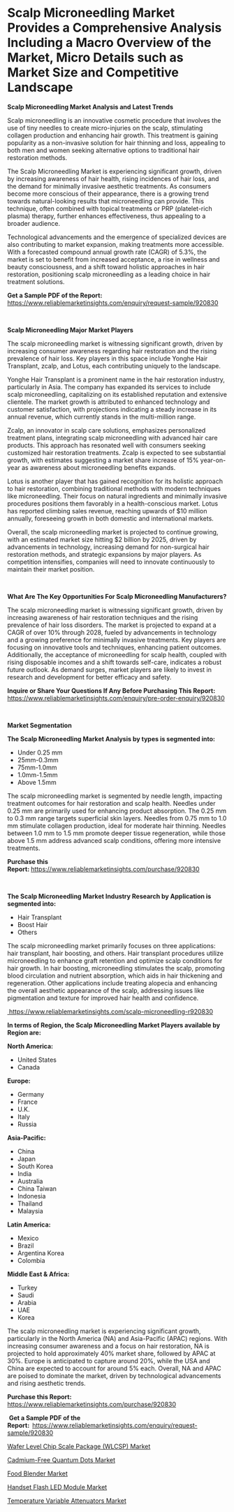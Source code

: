 <p><h1>Scalp Microneedling Market Provides a Comprehensive Analysis Including a Macro Overview of the Market, Micro Details such as Market Size and Competitive Landscape</h1></p><p><strong>Scalp Microneedling Market Analysis and Latest Trends</strong></p>
<p><p>Scalp microneedling is an innovative cosmetic procedure that involves the use of tiny needles to create micro-injuries on the scalp, stimulating collagen production and enhancing hair growth. This treatment is gaining popularity as a non-invasive solution for hair thinning and loss, appealing to both men and women seeking alternative options to traditional hair restoration methods.</p><p>The Scalp Microneedling Market is experiencing significant growth, driven by increasing awareness of hair health, rising incidences of hair loss, and the demand for minimally invasive aesthetic treatments. As consumers become more conscious of their appearance, there is a growing trend towards natural-looking results that microneedling can provide. This technique, often combined with topical treatments or PRP (platelet-rich plasma) therapy, further enhances effectiveness, thus appealing to a broader audience.</p><p>Technological advancements and the emergence of specialized devices are also contributing to market expansion, making treatments more accessible. With a forecasted compound annual growth rate (CAGR) of 5.3%, the market is set to benefit from increased acceptance, a rise in wellness and beauty consciousness, and a shift toward holistic approaches in hair restoration, positioning scalp microneedling as a leading choice in hair treatment solutions.</p></p>
<p><strong>Get a Sample PDF of the Report:&nbsp;</strong> <a href="https://www.reliablemarketinsights.com/enquiry/request-sample/920830?utm_campaign=3277&utm_medium=2&utm_source=Github&utm_content=ia&utm_term=07032025&utm_id=scalp-microneedling">https://www.reliablemarketinsights.com/enquiry/request-sample/920830</a></p>
<p>&nbsp;</p>
<p><strong>Scalp Microneedling Major Market Players</strong></p>
<p><p>The scalp microneedling market is witnessing significant growth, driven by increasing consumer awareness regarding hair restoration and the rising prevalence of hair loss. Key players in this space include Yonghe Hair Transplant, zcalp, and Lotus, each contributing uniquely to the landscape.</p><p>Yonghe Hair Transplant is a prominent name in the hair restoration industry, particularly in Asia. The company has expanded its services to include scalp microneedling, capitalizing on its established reputation and extensive clientele. The market growth is attributed to enhanced technology and customer satisfaction, with projections indicating a steady increase in its annual revenue, which currently stands in the multi-million range.</p><p>Zcalp, an innovator in scalp care solutions, emphasizes personalized treatment plans, integrating scalp microneedling with advanced hair care products. This approach has resonated well with consumers seeking customized hair restoration treatments. Zcalp is expected to see substantial growth, with estimates suggesting a market share increase of 15% year-on-year as awareness about microneedling benefits expands.</p><p>Lotus is another player that has gained recognition for its holistic approach to hair restoration, combining traditional methods with modern techniques like microneedling. Their focus on natural ingredients and minimally invasive procedures positions them favorably in a health-conscious market. Lotus has reported climbing sales revenue, reaching upwards of $10 million annually, foreseeing growth in both domestic and international markets.</p><p>Overall, the scalp microneedling market is projected to continue growing, with an estimated market size hitting $2 billion by 2025, driven by advancements in technology, increasing demand for non-surgical hair restoration methods, and strategic expansions by major players. As competition intensifies, companies will need to innovate continuously to maintain their market position.</p></p>
<p>&nbsp;</p>
<p><strong>What Are The Key Opportunities For Scalp Microneedling Manufacturers?</strong></p>
<p><p>The scalp microneedling market is witnessing significant growth, driven by increasing awareness of hair restoration techniques and the rising prevalence of hair loss disorders. The market is projected to expand at a CAGR of over 10% through 2028, fueled by advancements in technology and a growing preference for minimally invasive treatments. Key players are focusing on innovative tools and techniques, enhancing patient outcomes. Additionally, the acceptance of microneedling for scalp health, coupled with rising disposable incomes and a shift towards self-care, indicates a robust future outlook. As demand surges, market players are likely to invest in research and development for better efficacy and safety.</p></p>
<p><strong>Inquire or Share Your Questions If Any Before Purchasing This Report:</strong> <a href="https://www.reliablemarketinsights.com/enquiry/pre-order-enquiry/920830?utm_campaign=3277&utm_medium=2&utm_source=Github&utm_content=ia&utm_term=07032025&utm_id=scalp-microneedling">https://www.reliablemarketinsights.com/enquiry/pre-order-enquiry/920830</a></p>
<p>&nbsp;</p>
<p><strong>Market Segmentation</strong></p>
<p><strong>The Scalp Microneedling Market Analysis by types is segmented into:</strong></p>
<p><ul><li>Under 0.25 mm</li><li>25mm-0.3mm</li><li>75mm-1.0mm</li><li>1.0mm-1.5mm</li><li>Above 1.5mm</li></ul></p>
<p><p>The scalp microneedling market is segmented by needle length, impacting treatment outcomes for hair restoration and scalp health. Needles under 0.25 mm are primarily used for enhancing product absorption. The 0.25 mm to 0.3 mm range targets superficial skin layers. Needles from 0.75 mm to 1.0 mm stimulate collagen production, ideal for moderate hair thinning. Needles between 1.0 mm to 1.5 mm promote deeper tissue regeneration, while those above 1.5 mm address advanced scalp conditions, offering more intensive treatments.</p></p>
<p><strong>Purchase this Report:&nbsp;</strong><a href="https://www.reliablemarketinsights.com/purchase/920830?utm_campaign=3277&utm_medium=2&utm_source=Github&utm_content=ia&utm_term=07032025&utm_id=scalp-microneedling">https://www.reliablemarketinsights.com/purchase/920830</a></p>
<p>&nbsp;</p>
<p><strong>The Scalp Microneedling Market Industry Research by Application is segmented into:</strong></p>
<p><ul><li>Hair Transplant</li><li>Boost Hair</li><li>Others</li></ul></p>
<p><p>The scalp microneedling market primarily focuses on three applications: hair transplant, hair boosting, and others. Hair transplant procedures utilize microneedling to enhance graft retention and optimize scalp conditions for hair growth. In hair boosting, microneedling stimulates the scalp, promoting blood circulation and nutrient absorption, which aids in hair thickening and regeneration. Other applications include treating alopecia and enhancing the overall aesthetic appearance of the scalp, addressing issues like pigmentation and texture for improved hair health and confidence.</p></p>
<p><a href="https://www.reliablemarketinsights.com/scalp-microneedling-r920830?utm_campaign=3277&utm_medium=2&utm_source=Github&utm_content=ia&utm_term=07032025&utm_id=scalp-microneedling">&nbsp;https://www.reliablemarketinsights.com/scalp-microneedling-r920830</a></p>
<p><strong>In terms of Region, the Scalp Microneedling Market Players available by Region are:</strong></p>
<p>
    <p> <strong> North America: </strong>
        <ul>
            <li>United States</li>
            <li>Canada</li>
        </ul>
        </p> 
    <p> <strong> Europe: </strong>
        <ul>
            <li>Germany</li>
            <li>France</li>
            <li>U.K.</li>
            <li>Italy</li>
            <li>Russia</li>
        </ul>
        </p> 
    <p> <strong> Asia-Pacific: </strong>
        <ul>
            <li>China</li>
            <li>Japan</li>
            <li>South Korea</li>
            <li>India</li>
            <li>Australia</li>
            <li>China Taiwan</li>
            <li>Indonesia</li>
            <li>Thailand</li>
            <li>Malaysia</li>
        </ul>
        </p> 
    <p> <strong> Latin America: </strong>
        <ul>
            <li>Mexico</li>
            <li>Brazil</li>
            <li>Argentina Korea</li>
            <li>Colombia</li>
        </ul>
        </p> 
    <p> <strong> Middle East & Africa: </strong>
        <ul>
            <li>Turkey</li>
            <li>Saudi</li>
            <li>Arabia</li>
            <li>UAE</li>
            <li>Korea</li>
        </ul>
    </p>
    </p>
<p><p>The scalp microneedling market is experiencing significant growth, particularly in the North America (NA) and Asia-Pacific (APAC) regions. With increasing consumer awareness and a focus on hair restoration, NA is projected to hold approximately 40% market share, followed by APAC at 30%. Europe is anticipated to capture around 20%, while the USA and China are expected to account for around 5% each. Overall, NA and APAC are poised to dominate the market, driven by technological advancements and rising aesthetic trends.</p></p>
<p><strong>Purchase this Report: </strong><a href="https://www.reliablemarketinsights.com/purchase/920830?utm_campaign=3277&utm_medium=2&utm_source=Github&utm_content=ia&utm_term=07032025&utm_id=scalp-microneedling">https://www.reliablemarketinsights.com/purchase/920830</a></p>
<p>&nbsp;<strong>Get a Sample PDF of the Report:&nbsp;&nbsp;</strong><a href="https://www.reliablemarketinsights.com/enquiry/request-sample/920830?utm_campaign=3277&utm_medium=2&utm_source=Github&utm_content=ia&utm_term=07032025&utm_id=scalp-microneedling">https://www.reliablemarketinsights.com/enquiry/request-sample/920830</a></p>
<p><strong></strong></p>
<p><p><a href="https://www.linkedin.com/pulse/wafer-level-chip-scale-package-wlcsp-market-size-global-industry-p0gif?utm_campaign=3277&utm_medium=2&utm_source=Github&utm_content=ia&utm_term=07032025&utm_id=scalp-microneedling">Wafer Level Chip Scale Package (WLCSP) Market</a></p><p><a href="https://www.linkedin.com/pulse/providing-industry-analysis-andforecasts-between-2025-2032-uj5vf?utm_campaign=3277&utm_medium=2&utm_source=Github&utm_content=ia&utm_term=07032025&utm_id=scalp-microneedling">Cadmium-Free Quantum Dots Market</a></p><p><a href="https://www.linkedin.com/pulse/growth-forecast-food-blender-industry-projected-42-cagr-from-4g4bf?utm_campaign=3277&utm_medium=2&utm_source=Github&utm_content=ia&utm_term=07032025&utm_id=scalp-microneedling">Food Blender Market</a></p><p><a href="https://www.linkedin.com/pulse/handset-flash-led-module-market-research-report-exploring-qabac?utm_campaign=3277&utm_medium=2&utm_source=Github&utm_content=ia&utm_term=07032025&utm_id=scalp-microneedling">Handset Flash LED Module Market</a></p><p><a href="https://www.linkedin.com/pulse/investor-insights-temperature-variable-attenuators-market-8a2qc?utm_campaign=3277&utm_medium=2&utm_source=Github&utm_content=ia&utm_term=07032025&utm_id=scalp-microneedling">Temperature Variable Attenuators Market</a></p></p>